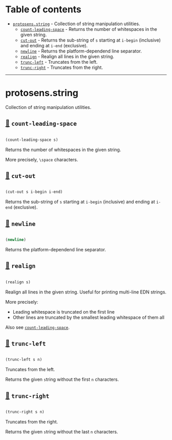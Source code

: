 # Table of contents
-  [`protosens.string`](#protosens.string)  - Collection of string manipulation utilities.
    -  [`count-leading-space`](#protosens.string/count-leading-space) - Returns the number of whitespaces in the given string.
    -  [`cut-out`](#protosens.string/cut-out) - Returns the sub-string of <code>s</code> starting at <code>i-begin</code> (inclusive) and ending at <code>i-end</code> (exclusive).
    -  [`newline`](#protosens.string/newline) - Returns the platform-dependend line separator.
    -  [`realign`](#protosens.string/realign) - Realign all lines in the given string.
    -  [`trunc-left`](#protosens.string/trunc-left) - Truncates from the left.
    -  [`trunc-right`](#protosens.string/trunc-right) - Truncates from the right.

-----
# <a name="protosens.string">protosens.string</a>


Collection of string manipulation utilities.




## <a name="protosens.string/count-leading-space">[:page_facing_up:](https://github.com/protosens/monorepo.cljc/blob/develop/module/string/src/main/clj/protosens/string.clj#L19-L31) `count-leading-space`</a>
``` clojure

(count-leading-space s)
```


Returns the number of whitespaces in the given string.
  
   More precisely, `\space` characters.

## <a name="protosens.string/cut-out">[:page_facing_up:](https://github.com/protosens/monorepo.cljc/blob/develop/module/string/src/main/clj/protosens/string.clj#L35-L44) `cut-out`</a>
``` clojure

(cut-out s i-begin i-end)
```


Returns the sub-string of `s` starting at `i-begin` (inclusive) and ending
   at `i-end` (exclusive).

## <a name="protosens.string/newline">[:page_facing_up:](https://github.com/protosens/monorepo.cljc/blob/develop/module/string/src/main/clj/protosens/string.clj#L48-L54) `newline`</a>
``` clojure

(newline)
```


Returns the platform-dependend line separator.

## <a name="protosens.string/realign">[:page_facing_up:](https://github.com/protosens/monorepo.cljc/blob/develop/module/string/src/main/clj/protosens/string.clj#L58-L88) `realign`</a>
``` clojure

(realign s)
```


Realign all lines in the given string.
   Useful for printing multi-line EDN strings.
 
   More precisely:

   - Leading whitespace is truncated on the first line
   - Other lines are truncated by the smallest leading whitespace of them all
  
   Also see [`count-leading-space`](#protosens.string/count-leading-space).

## <a name="protosens.string/trunc-left">[:page_facing_up:](https://github.com/protosens/monorepo.cljc/blob/develop/module/string/src/main/clj/protosens/string.clj#L92-L102) `trunc-left`</a>
``` clojure

(trunc-left s n)
```


Truncates from the left.
  
   Returns the given `s`tring without the first `n` characters.

## <a name="protosens.string/trunc-right">[:page_facing_up:](https://github.com/protosens/monorepo.cljc/blob/develop/module/string/src/main/clj/protosens/string.clj#L106-L117) `trunc-right`</a>
``` clojure

(trunc-right s n)
```


Truncates from the right.
  
   Returns the given `s`tring without the last `n` characters.
